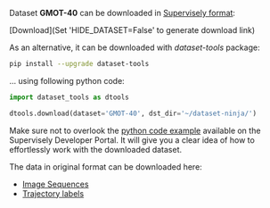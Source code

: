 Dataset **GMOT-40** can be downloaded in [Supervisely format](https://developer.supervisely.com/api-references/supervisely-annotation-json-format):

 [Download](Set 'HIDE_DATASET=False' to generate download link)

As an alternative, it can be downloaded with *dataset-tools* package:
``` bash
pip install --upgrade dataset-tools
```

... using following python code:
``` python
import dataset_tools as dtools

dtools.download(dataset='GMOT-40', dst_dir='~/dataset-ninja/')
```
Make sure not to overlook the [python code example](https://developer.supervisely.com/getting-started/python-sdk-tutorials/iterate-over-a-local-project) available on the Supervisely Developer Portal. It will give you a clear idea of how to effortlessly work with the downloaded dataset.

The data in original format can be downloaded here:

- [Image Sequences](https://drive.google.com/file/d/1DanCUXPrn4b5AUVCcawELXghYIWxewoP/view?usp=sharing)
- [Trajectory labels](https://drive.google.com/file/d/1zOR04COTGVgqoKocxFx6vx1hZSBO8wEC/view?usp=sharing)
